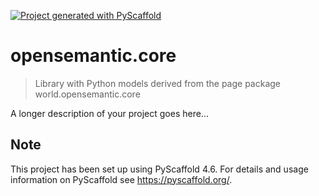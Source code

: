 <!-- These are examples of badges you might want to add to your README:
     please update the URLs accordingly

[![Built Status](https://api.cirrus-ci.com/github/<USER>/opensemantic.core.svg?branch=main)](https://cirrus-ci.com/github/<USER>/opensemantic.core)
[![ReadTheDocs](https://readthedocs.org/projects/opensemantic.core/badge/?version=latest)](https://opensemantic.core.readthedocs.io/en/stable/)
[![Coveralls](https://img.shields.io/coveralls/github/<USER>/opensemantic.core/main.svg)](https://coveralls.io/r/<USER>/opensemantic.core)
[![PyPI-Server](https://img.shields.io/pypi/v/opensemantic.core.svg)](https://pypi.org/project/opensemantic.core/)
[![Conda-Forge](https://img.shields.io/conda/vn/conda-forge/opensemantic.core.svg)](https://anaconda.org/conda-forge/opensemantic.core)
[![Monthly Downloads](https://pepy.tech/badge/opensemantic.core/month)](https://pepy.tech/project/opensemantic.core)
[![Twitter](https://img.shields.io/twitter/url/http/shields.io.svg?style=social&label=Twitter)](https://twitter.com/opensemantic.core)
-->

[![Project generated with PyScaffold](https://img.shields.io/badge/-PyScaffold-005CA0?logo=pyscaffold)](https://pyscaffold.org/)

# opensemantic.core

> Library with Python models derived from the page package world.opensemantic.core

A longer description of your project goes here...


<!-- pyscaffold-notes -->

## Note

This project has been set up using PyScaffold 4.6. For details and usage
information on PyScaffold see https://pyscaffold.org/.
